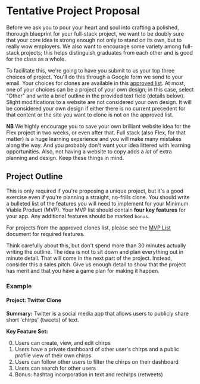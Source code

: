 # Tentative Project Proposal

Before we ask you to pour your heart and soul into crafting a polished,
thorough blueprint for your full-stack project, we want to be doubly sure
that your core idea is strong enough not only to stand on its own, but
to really wow employers. We also want to encourage some variety among
full-stack projects; this helps distinguish graduates from each other and
is good for the class as a whole.

To facilitate this, we're going to have you submit to us your top three
choices of project. You'll do this through a Google form we send to your
email. Your choices for clones are available in this [approved list][clone-link].
At most, one of your choices can be a project of your own design; in this case,
select "Other" and write a brief outline in the provided text field (details
below). Slight modifications to a website are not considered your own design.
It will be considered your own design if either there is no current precedent
for that content or the site you want to clone is not on the approved list.

**NB** We highly encourage you to save your own brilliant website idea for
the Flex project in two weeks, or even after that. Full stack (also Flex, for
that matter) is a huge learning experience and you will make many mistakes
along the way. And you probably don't want your idea littered with learning
opportunities. Also, not having a website to copy adds a _lot_ of extra
planning and design. Keep these things in mind. 

## Project Outline

This is only required if you're proposing a unique project, but it's a good
exercise even if you're planning a straight, no-frills clone. You should
write a bulleted list of the features you will need to implement for your
Minimum Viable Product (MVP). Your MVP list should contain **four key
features** for your app. Any additional features should be marked `bonus`.

For projects from the approved clones list, please see the [MVP List][mvp-list]
document for required features.

Think carefully about this, but don't spend more than 30 minutes actually
writing the outline. The idea is not to sit down and plan everything out in
minute detail. That will come in the next part of the project. Instead,
consider this a sales pitch. Give us enough detail to show that the project has
merit and that you have a game plan for making it happen.

### Example

#### Project: Twitter Clone

**Summary:** Twitter is a social media app that allows users to
publicly share short 'chirps' (tweets) of text.

**Key Feature Set:**

0. Users can create, view, and edit chirps
0. Users have a private dashboard of other user's chirps and a public profile view of their own chirps
0. Users can follow other users to filter the chirps on their dashboard
0. Users can search for other users
0. Bonus: hashtag incorporation in text and rechirps (retweets)


[clone-link]: projects-to-clone.md
[mvp-list]: mvp-list.md
